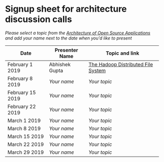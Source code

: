 # Signup sheet for architecture discussion calls

*Please select a topic from the [Architecture of Open Source Applications](http://aosabook.org/) and add your name next to the date when you'd like to present*

| Date  | Presenter Name | Topic and link|
| ------------- | -------------  | ------------- | 
|  February 1 2019 | Abhishek Gupta  | [The Hadoop Distributed File System](http://aosabook.org/en/hdfs.html)  |
|  February 8 2019 | *Your name*  | *Your topic*  |
|  February 15 2019 | *Your name*  | *Your topic*  |
|  February 22 2019 | *Your name*  | *Your topic*  |
|  March 1 2019 | *Your name*  | *Your topic*  |
|  March 8 2019 | *Your name*  | *Your topic*  |
|  March 15 2019 | *Your name*  | *Your topic*  |
|  March 22 2019 | *Your name*  | *Your topic*  |
|  March 29 2019 | *Your name*  | *Your topic*  |
